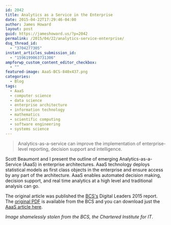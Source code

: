 ```yaml
---
id: 2042
title: Analytics as a Service in the Enterprise
date: 2015-04-22T17:29:46-04:00
author: James Howard
layout: post
guid: https://jameshoward.us/?p=2042
permalink: /2015/04/22/analytics-service-enterprise/
dsq_thread_id:
  - "3704277305"
instant_articles_submission_id:
  - "1596199063731306"
ampforwp_custom_content_editor_checkbox:
  - ""
featured-image: AaaS-BCS-840x437.png
categories:
  - Blog
tags:
  - AaaS
  - computer science
  - data science
  - enterprise architecture
  - information technology
  - mathematics
  - scientific computing
  - software engineering
  - systems science
---
```

> Analytics-as-a-service can improve the implementation of enterprise-level reporting, decision support and intelligence.

Scott Beaumont and I present the outline of emerging Analytics-as-a-Service (AaaS) in enterprise architectures.  AaaS technology deploys statistical models as first class objects in the enterprise and ensure access by any part of the architecture.  AaaS enables automated decision making, decision support, and real time analytics at a high level and traditional analysis can go.

The original article was published the [BCS's](http://www.bcs.org/) Digital Leaders 2015 report.  The [original PDF](http://www.bcs.org/content/ConMediaFile/25705) is available from the BCS and you can download just the [AaaS article here](https://jameshoward.us/wp-content/uploads/2015/04/AaaS.pdf).

_Image shamelessly stolen from the BCS, the Chartered Institute for IT_.
